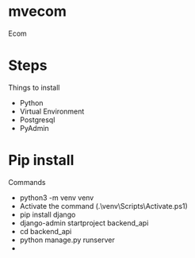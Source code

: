 # mvecom

Ecom

# Steps

Things to install

- Python
- Virtual Environment
- Postgresql
- PyAdmin

# Pip install

Commands

- python3 -m venv venv
- Activate the command (.\venv\Scripts\Activate.ps1)
- pip install django
- django-admin startproject backend_api
- cd backend_api
- python manage.py runserver
-
